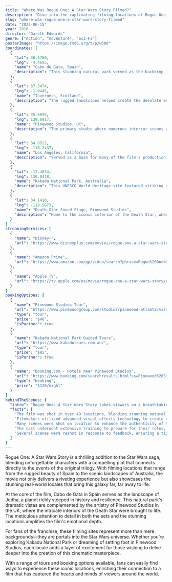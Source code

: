 ```yaml
---
title: "Where Was Rogue One: A Star Wars Story Filmed?"
description: "Dive into the captivating filming locations of Rogue One: A Star Wars Story, where the battle for the Death Star plans unfolded across breathtaking landscapes and iconic sites."
slug: "where-was-rogue-one-a-star-wars-story-filmed"
date: "2023-06-15"
year: 2016
director: "Gareth Edwards"
genre: ["Action", "Adventure", "Sci-Fi"]
posterImage: "https://image.tmdb.org/t/p/w500"
coordinates: [
  { 
    "lat": 36.5760, 
    "lng": -4.4693, 
    "name": "Cabo de Gata, Spain", 
    "description": "This stunning natural park served as the backdrop for the planetary surface of Jedha."
  },
  { 
    "lat": 37.3474, 
    "lng": -1.0445, 
    "name": "Inverness, Scotland", 
    "description": "The rugged landscapes helped create the desolate environments seen in the movie."
  },
  { 
    "lat": 35.6895, 
    "lng": 139.6917, 
    "name": "Pinewood Studios, UK", 
    "description": "The primary studio where numerous interior scenes were meticulously crafted."
  },
  { 
    "lat": 34.0522, 
    "lng": -118.2437, 
    "name": "Los Angeles, California", 
    "description": "Served as a base for many of the film's production activities and crew gatherings."
  },
  { 
    "lat": -12.4634, 
    "lng": 130.8418, 
    "name": "Kakadu National Park, Australia", 
    "description": "This UNESCO World Heritage site featured striking vistas that stand in for exotic worlds."
  },
  { 
    "lat": 34.1410, 
    "lng": -118.5073, 
    "name": "Death Star Sound Stage, Pinewood Studios", 
    "description": "Home to the iconic interior of the Death Star, where intense moments unfolded."
  }
]
streamingServices: [
  {
    "name": "Disney+",
    "url": "https://www.disneyplus.com/movies/rogue-one-a-star-wars-story/7A0dd6cH1jzz"
  },
  {
    "name": "Amazon Prime",
    "url": "https://www.amazon.com/gp/video/search?phrase=Rogue%20One%3A%20A%20Star%20Wars%20Story"
  },
  {
    "name": "Apple TV",
    "url": "https://tv.apple.com/us/movie/rogue-one-a-star-wars-story/umc.cmc.2e50r0ouduqsm179juql95e3d"
  }
]
bookingOptions: [
  {
    "name": "Pinewood Studios Tour",
    "url": "https://www.pinewoodgroup.com/studios/pinewood-atlanta/visit-us/",
    "type": "tour",
    "price": "$40",
    "isPartner": true
  },
  {
    "name": "Kakadu National Park Guided Tours",
    "url": "https://www.kakadutours.com.au/",
    "type": "tour",
    "price": "$85",
    "isPartner": true
  },
  {
    "name": "Booking.com - Hotels near Pinewood Studios",
    "url": "https://www.booking.com/searchresults.html?ss=Pinewood%20Studios",
    "type": "booking",
    "price": "$120/night"
  }
]
behindTheScenes: {
  "intro": "Rogue One: A Star Wars Story takes viewers on a breathtaking journey through the galaxy, showcasing epic battles and iconic characters. The film's breathtaking filming locations enrich the narrative, bringing the struggle to acquire the Death Star plans to life in a truly immersive way.",
  "facts": [
    "The film was shot in over 40 locations, blending stunning natural beauty with intricate set designs.",
    "Filmmakers utilized advanced visual effects technology to create seamless landscapes, from desert dunes to lush foliage.",
    "Many scenes were shot on location to enhance the authenticity of the galactic environments depicted in the film.",
    "The cast underwent extensive training to prepare for their roles, including fight choreography and intensive physical conditioning.",
    "Several scenes were reshot in response to feedback, ensuring a tight narrative flow and character development."
  ]
}
---
```


<RogueOneGuide />

Rogue One: A Star Wars Story is a thrilling addition to the Star Wars saga, blending unforgettable characters with a compelling plot that connects directly to the events of the original trilogy. With filming locations that range from the rugged beauty of Spain to the scenic landscapes of Australia, the movie not only delivers a riveting experience but also showcases the stunning real-world locales that bring this galaxy far, far away to life.

At the core of the film, Cabo de Gata in Spain serves as the landscape of Jedha, a planet richly steeped in history and resilience. This natural park's dramatic vistas are complemented by the artistry of Pinewood Studios in the UK, where the intricate interiors of the Death Star were brought to life. The meticulous attention to detail in both the sets and the stunning locations amplifies the film's emotional depth.

For fans of the franchise, these filming sites represent more than mere backgrounds—they are portals into the Star Wars universe. Whether you’re exploring Kakadu National Park or dreaming of setting foot in Pinewood Studios, each locale adds a layer of excitement for those wishing to delve deeper into the creation of this cinematic masterpiece. 

With a range of tours and booking options available, fans can easily find ways to experience these iconic locations, enriching their connection to a film that has captured the hearts and minds of viewers around the world.
